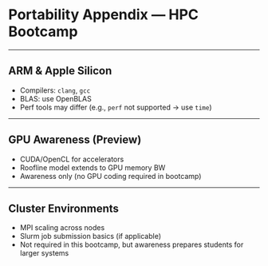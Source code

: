 # Portability Appendix — HPC Bootcamp

---

## ARM & Apple Silicon
- Compilers: `clang`, `gcc`
- BLAS: use OpenBLAS
- Perf tools may differ (e.g., `perf` not supported → use `time`)

---

## GPU Awareness (Preview)
- CUDA/OpenCL for accelerators
- Roofline model extends to GPU memory BW
- Awareness only (no GPU coding required in bootcamp)

---

## Cluster Environments
- MPI scaling across nodes
- Slurm job submission basics (if applicable)
- Not required in this bootcamp, but awareness prepares students for larger systems
